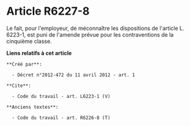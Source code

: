 # Article R6227-8

Le fait, pour l'employeur, de méconnaître les dispositions de l'article L. 6223-1, est puni de l'amende prévue pour les
contraventions de la cinquième classe.

**Liens relatifs à cet article**

	**Créé par**:

	  - Décret n°2012-472 du 11 avril 2012 - art. 1

	**Cite**:

	  - Code du travail - art. L6223-1 (V)

	**Anciens textes**:

	  - Code du travail - art. R6226-8 (T)
